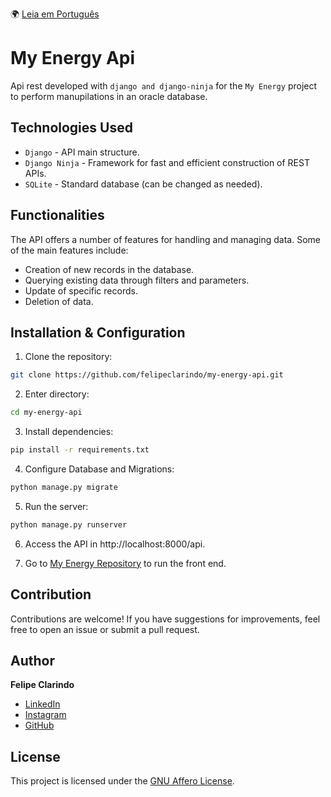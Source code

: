 🌍 [Leia em Português](README.pt-BR.md)

# My Energy Api

Api rest developed with `django and django-ninja` for the `My Energy` project to perform manupilations in an oracle database.

## Technologies Used

- `Django` - API main structure.
- `Django Ninja` - Framework for fast and efficient construction of REST APIs.
- `SQLite` - Standard database (can be changed as needed).

## Functionalities

The API offers a number of features for handling and managing data. Some of the main features include:

- Creation of new records in the database.
- Querying existing data through filters and parameters.
- Update of specific records.
- Deletion of data.

## Installation & Configuration

1. Clone the repository:

```bash
git clone https://github.com/felipeclarindo/my-energy-api.git
```

2. Enter directory:

```bash
cd my-energy-api
```

3. Install dependencies:

```bash
pip install -r requirements.txt
```

4. Configure Database and Migrations:

```bash
python manage.py migrate
```

5. Run the server:

```bash
python manage.py runserver
```

6. Access the API in http://localhost:8000/api.

7. Go to [My Energy Repository](https://github.com/felipeclarindo/my-energy) to run the front end.

## Contribution

Contributions are welcome! If you have suggestions for improvements, feel free to open an issue or submit a pull request.

## Author

**Felipe Clarindo**

- [LinkedIn](https://www.linkedin.com/in/felipeclarindo)
- [Instagram](https://www.instagram.com/lipethecoder)
- [GitHub](https://github.com/felipeclarindo)

## License

This project is licensed under the [GNU Affero License](https://www.gnu.org/licenses/agpl-3.0.html).
